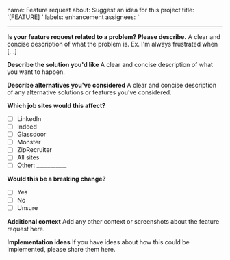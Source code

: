 name: Feature request
about: Suggest an idea for this project
title: '[FEATURE] '
labels: enhancement
assignees: ''

---

**Is your feature request related to a problem? Please describe.**
A clear and concise description of what the problem is. Ex. I'm always frustrated when [...]

**Describe the solution you'd like**
A clear and concise description of what you want to happen.

**Describe alternatives you've considered**
A clear and concise description of any alternative solutions or features you've considered.

**Which job sites would this affect?**
- [ ] LinkedIn
- [ ] Indeed
- [ ] Glassdoor
- [ ] Monster
- [ ] ZipRecruiter
- [ ] All sites
- [ ] Other: ___________

**Would this be a breaking change?**
- [ ] Yes
- [ ] No
- [ ] Unsure

**Additional context**
Add any other context or screenshots about the feature request here.

**Implementation ideas**
If you have ideas about how this could be implemented, please share them here.
